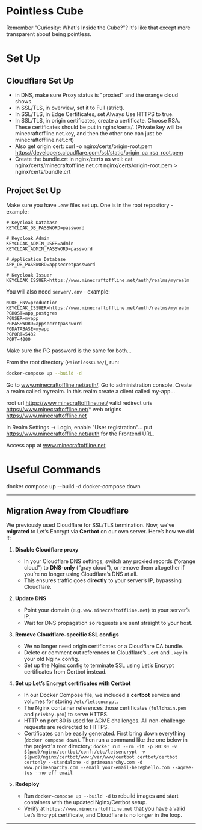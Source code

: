 # Pointless Cube
Remember "Curiosity: What's Inside the Cube?"? It's like that except more transparent about being pointless.

# Set Up

## Cloudflare Set Up

- in DNS, make sure Proxy status is "proxied" and the orange cloud shows.
- In SSL/TLS, in overview, set it to Full (strict).
- In SSL/TLS, in Edge Certificates, set Always Use HTTPS to true.
- In SSL/TLS, in origin certificates, create a certificate. Choose RSA. These certificates should be put in nginx/certs/. (Private key will be minecraftoffline.net.key, and then the other one can just be minecraftoffline.net.crt)
- Also get origin cert: curl -o nginx/certs/origin-root.pem https://developers.cloudflare.com/ssl/static/origin_ca_rsa_root.pem
- Create the bundle.crt in nginx/certs as well: cat nginx/certs/minecraftoffline.net.crt nginx/certs/origin-root.pem > nginx/certs/bundle.crt

## Project Set Up

Make sure you have `.env` files set up. One is in the root repository - example:
```
# Keycloak Database
KEYCLOAK_DB_PASSWORD=password

# Keycloak Admin
KEYCLOAK_ADMIN_USER=admin
KEYCLOAK_ADMIN_PASSWORD=password

# Application Database
APP_DB_PASSWORD=appsecretpassword

# Keycloak Issuer
KEYCLOAK_ISSUER=https://www.minecraftoffline.net/auth/realms/myrealm
```

You will also need `server/.env` - example:
```
NODE_ENV=production
KEYCLOAK_ISSUER=https://www.minecraftoffline.net/auth/realms/myrealm
PGHOST=app_postgres
PGUSER=myapp
PGPASSWORD=appsecretpassword
PGDATABASE=myapp
PGPORT=5432
PORT=4000
```

Make sure the PG password is the same for both...

From the root directory (`PointlessCube/`), run:
```bash
docker-compose up --build -d
```

Go to www.minecraftoffline.net/auth/. Go to administration console. Create a realm called myrealm. In this realm create a client called my-app...

root url https://www.minecraftoffline.net/
valid redirect uris https://www.minecraftoffline.net/*
web origins https://www.minecraftoffline.net

In Realm Settings → Login, enable "User registration"... put https://www.minecraftoffline.net/auth for the Frontend URL.

Access app at www.minecraftoffline.net

# Useful Commands
docker compose up --build -d
docker-compose down

---

## Migration Away from Cloudflare

We previously used Cloudflare for SSL/TLS termination. Now, we’ve **migrated** to Let’s Encrypt via **Certbot** on our own server. Here’s how we did it:

1. **Disable Cloudflare proxy**  
   - In your Cloudflare DNS settings, switch any proxied records (“orange cloud”) to **DNS-only** (“gray cloud”), or remove them altogether if you’re no longer using Cloudflare’s DNS at all.  
   - This ensures traffic goes **directly** to your server’s IP, bypassing Cloudflare.

2. **Update DNS**  
   - Point your domain (e.g. `www.minecraftoffline.net`) to your server’s IP.  
   - Wait for DNS propagation so requests are sent straight to your host.

3. **Remove Cloudflare-specific SSL configs**  
   - We no longer need origin certificates or a Cloudflare CA bundle.  
   - Delete or comment out references to Cloudflare’s `.crt` and `.key` in your old Nginx config.  
   - Set up the Nginx config to terminate SSL using Let’s Encrypt certificates from Certbot instead.

4. **Set up Let’s Encrypt certificates with Certbot**  
   - In our Docker Compose file, we included a **certbot** service and volumes for storing `/etc/letsencrypt`.  
   - The Nginx container references those certificates (`fullchain.pem` and `privkey.pem`) to serve HTTPS.
   - HTTP on port 80 is used for ACME challenges. All non-challenge requests are redirected to HTTPS.
   - Certificates can be easily generated. First bring down everything (`docker compose down`). Then run a command like the one below in the project's root directory:
     `docker run --rm -it -p 80:80 -v $(pwd)/nginx/certbot/conf:/etc/letsencrypt -v $(pwd)/nginx/certbot/www:/var/www/certbot certbot/certbot certonly --standalone -d primeanarchy.com -d www.primeanarchy.com --email your-email-here@hello.com --agree-tos --no-eff-email`

5. **Redeploy**  
   - Run `docker-compose up --build -d` to rebuild images and start containers with the updated Nginx/Certbot setup.  
   - Verify at `https://www.minecraftoffline.net` that you have a valid Let’s Encrypt certificate, and Cloudflare is no longer in the loop.

---
